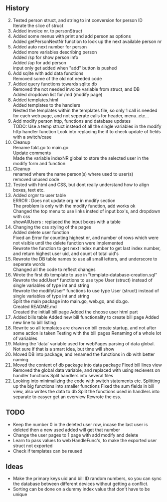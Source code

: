 ## History

2. Tested person struct, and string to int conversion for person ID  
    Iterate the slice of struct  
3. Added invoice nr. to personStruct  
4. Added some menus with print and add person as options  
	Added getPersonNextNr function to look up the next available person nr  
5. Added auto next number for person  
	Added more variables describing person  
	Added /sp for show person info  
	Added /ap for add person  
	input only get added when "add" button is pushed  
6.	Add sqlite with add data functions  
	Removed some of the old not needed code  
7.	Added query functions towards sqlite db  
	Removed the not needed invoice variable from struct, and DB  
	Added dropdown list for /md (modify page)  
8.	Added templates.html  
	Added templates to the handlers  
	Nested the templates within the templates file, so only 1 call is needed for each web page, and not seperate calls for header, menu..etc...  
9.	Add modify person http, functions and database updates  
	 TODO: Use a temp struct instead of all the single variables in the modify http handler function Look into replacing the if to check update of fields with a switch/case  
10. Cleanup  
		Rename fakt.go to main.go  
		Update comments  
	Made the variable indexNR global to store the selected user in the modify form and function  
11. Cleanup  
		renamed where the name person(s) where used to user(s)  
		removed unused code  
12. Tested with html and CSS, but dont really understand how to align boxes, text etc.  
13.	Added orgnr to user table  
		ERROR : Does not update org nr in modify section  
			The problem is only with the modify function, add works ok  
	Changed the top menu to use links insted of input box's, and dropdown with css  
	showAllUsers : replaced the input boxes with a table  
14. Changing the css styling of the pages  
	Added delete user function  
	Fixed an Error for counting highest nr, and number of rows which were not visible until the delete function were implemented  
	Rewrote the function to get next index number to get last index number, and return highest user uid, and count of total uid's  
15. Rewrote the DB table names to use all small letters, and underscore to seperate words  
	 Changed all the code to reflect changes  
16. Wrote the first db template to use in "template-database-creation.sql"  
    Rewrote the addUser* functions to use type User (struct) instead of single variables of type int and string  
    Rewrote the modifyUser* functions to use type User (struct) instead of single variables of type int and string  
    Split the main package into main.go, web.go, and db.go.  
    Created README.md  
	Created the initiall bill page
	Added the choose user html part
17. Added bills table
    Added new bill functionality to create bill page
	Added new line to bill listing
18. Rewrite so all templates are drawn on bill create startup, and not after some action is taken
    Testing with the bill pages
	Renaming of a whole lot of variables
19. Making the 'data' variable used for webPages parsing of data global. Not sure if that is a smart
    idea, but time will show
20. Moved DB into package, and renamed the functions in db with better naming
21. Moved the content of db package into data package
	Fixed bill lines view
	Removed the global data variable, and replaced with using recievers on handler functions
	Split handlers into several files
22. Looking into minimalizing the code with switch statements etc.
    Splitting up the big functions into smaller functions
    Fixed the sum fields in bill view, also writes the data to db
    Split the functions used in handlers into separate to easyer get an overview
	Rewrote the css.
	

## TODO
* Keep the number 0 in the deleted user row, incase the last user is deleted then a new used added will get that number
* Change the user pages to 1 page with add modify and delete
* Learn to pass values to web HandleFunc's, to make the exported user struct not exported
* Check if templates can be reused

## Ideas
* Make the primary keys uid and bill ID random numbers, so you can sync the database between different devices without getting a conflict.
* Sorting can be done on a dummy index value that don't have to be unique

